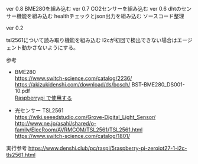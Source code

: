 ver 0.8
BME280を組み込む
ver 0.7
CO2センサーを組み込む
ver 0.6
dhtのセンサー機能を組み込む
healthチェックとjson出力を組み込む
ソースコード整理

ver 0.2

tsl2561について読み取り機能を組み込む
I2cが初回で検出できない場合はエージェント動かさないようにする。


参考
* BME280 \
 https://www.switch-science.com/catalog/2236/ \
 https://akizukidenshi.com/download/ds/bosch/ BST-BME280_DS001-10.pdf \
 [Raspberrypi で使用する](https://deviceplus.jp/hobby/raspberrypi_entry_039/)

* 光センサー TSL2561 \
 https://wiki.seeedstudio.com/Grove-Digital_Light_Sensor/
 http://www.ne.jp/asahi/shared/o-family/ElecRoom/AVRMCOM/TSL2561/TSL2561.html
 https://www.switch-science.com/catalog/1801/

実行参考
 https://www.denshi.club/pc/raspi/5raspberry-pi-zeroiot27-1-i2c-tls2561.html